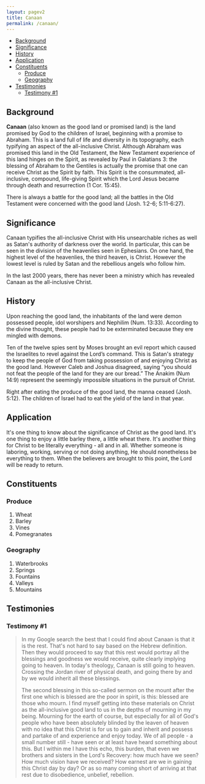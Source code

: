 ```yaml
---
layout: pagev2
title: Canaan
permalink: /canaan/
---
```

- [Background](#background)
- [Significance](#significance)
- [History](#history)
- [Application](#application)
- [Constituents](#constituents)
  - [Produce](#produce)
  - [Geography](#geography)
- [Testimonies](#testimonies)
  - [Testimony #1](#testimony-1)


## Background

**Canaan** (also known as the good land or promised land) is the land promised by God to the children of Israel, beginning with a promise to Abraham. This is a land full of life and diversity in its topography, each typifying an aspect of the all-inclusive Christ. Although Abraham was promised this land in the Old Testament, the New Testament experience of this land hinges on the Spirit, as revealed by Paul in Galatians 3: the blessing of Abraham to the Gentiles is actually the promise that one can receive Christ as the Spirit by faith. This Spirit is the consummated, all-inclusive, compound, life-giving Spirit which the Lord Jesus became through death and resurrection (1 Cor. 15:45). 

There is always a battle for the good land; all the battles in the Old Testament were concerned with the good land (Josh. 1:2-6; 5:11-6:27).

## Significance

Canaan typifies the all-inclusive Christ with His unsearchable riches as well as Satan's authority of darkness over the world. In particular, this can be seen in the division of the heavenlies seen in Ephesians. On one hand, the highest level of the heavenlies, the third heaven, is Christ. However the lowest level is ruled by Satan and the rebellious angels who follow him.

In the last 2000 years, there has never been a ministry which has revealed Canaan as the all-inclusive Christ. 

## History

Upon reaching the good land, the inhabitants of the land were demon possessed people, idol worshipers and Nephilim (Num. 13:33). According to the divine thought, these people had to be exterminated because they ere mingled with demons. 

Ten of the twelve spies sent by Moses brought an evil report which caused the Israelites to revel against the Lord’s command. This is Satan's strategy to keep the people of God from taking possession of and enjoying Christ as the good land. However Caleb and Joshua disagreed, saying “you should not feat the people of the land for they are our bread.”  The Anakim (Num 14:9) represent the seemingly impossible situations in the pursuit of Christ.

Right after eating the produce of the good land, the manna ceased (Josh. 5:12). The children of Israel had to eat the yield of the land in that year.

## Application

It's one thing to know about the significance of Christ as the good land. It's one thing to enjoy a little barley there, a little wheat there. It's another thing for Christ to be literally everything - all and in all. Whether someone is laboring, working, serving or not doing anything, He should nonetheless be everything to them. When the believers are brought to this point, the Lord will be ready to return. 

## Constituents

### Produce

1. Wheat
2. Barley
3. Vines
4. Pomegranates

### Geography

1. Waterbrooks
2. Springs
3. Fountains
4. Valleys
5. Mountains

## Testimonies

### Testimony #1

>In my Google search the best that I could find about Canaan is that it is the rest. That's not hard to say based on the Hebrew definition. Then they would proceed to say that this rest would portray all the blessings and goodness we would receive, quite clearly implying going to heaven. In today's theology, Canaan is still going to heaven. Crossing the Jordan river of physical death, and going there by and by we would inherit all these blessings. 
>
>The second blessing in this so-called sermon on the mount after the first one which is blessed are the poor in spirit, is this: blessed are those who mourn. I find myself getting into these materials on Christ as the all-inclusive good land to us in the depths of mourning in my being. Mourning for the earth of course, but especially for all of God's people who have been absolutely blinded by the leaven of heaven with no idea that this Christ is for us to gain and inherit and possess and partake of and experience and enjoy today. We of all people - a small number still - have seen or at least have heard something about this. But I within me I have this echo, this burden, that even we brothers and sisters in the Lord's Recovery: how much have we seen? How much vision have we received? How earnest are we in gaining this Christ day by day? Or as so many coming short of arriving at that rest due to disobedience, unbelief, rebellion.